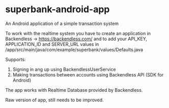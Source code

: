 # superbank-android-app

An Android application of a simple transaction system

To work with the realtime system you have to create an application in Backendless -> https://backendless.com/ 
and to add your API_KEY, APPLICATION_ID and SERVER_URL values in /app/src/main/java/com/example/superbank/values/Defaults.java

Supports: 
1) Signing in ang up using BackendlessUserService
2) Making transactions between accounts using Backendless API (SDK for Android)

The app works with Realtime Database provided by Backendless.

Raw version of app, still needs to be improved.
